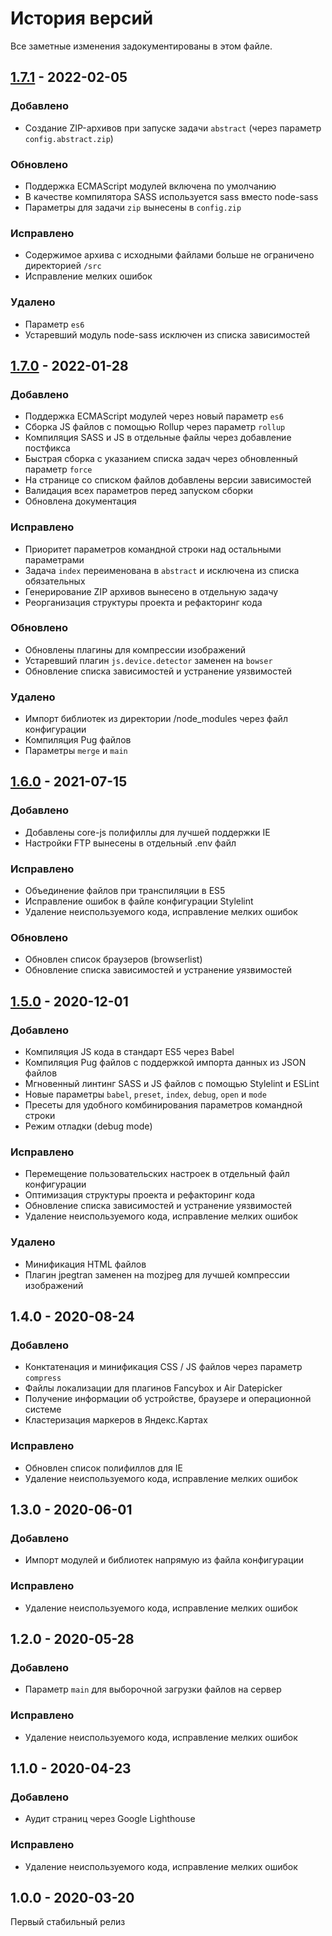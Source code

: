 # История версий

Все заметные изменения задокументированы в этом файле.

[1.7.1]: https://github.com/digikid/gulp-project/releases/tag/1.7.1

## [1.7.1] - 2022-02-05

### Добавлено
- Создание ZIP-архивов при запуске задачи `abstract` (через параметр `config.abstract.zip`)

### Обновлено
- Поддержка ECMAScript модулей включена по умолчанию
- В качестве компилятора SASS используется sass вместо node-sass
- Параметры для задачи `zip` вынесены в `config.zip`

### Исправлено
- Содержимое архива с исходными файлами больше не ограничено директорией `/src`
- Исправление мелких ошибок

### Удалено
- Параметр `es6`
- Устаревший модуль node-sass исключен из списка зависимостей

[1.7.0]: https://github.com/digikid/gulp-project/releases/tag/1.7.0

## [1.7.0] - 2022-01-28

### Добавлено
- Поддержка ECMAScript модулей через новый параметр `es6`
- Сборка JS файлов с помощью Rollup через параметр `rollup`
- Компиляция SASS и JS в отдельные файлы через добавление постфикса
- Быстрая сборка с указанием списка задач через обновленный параметр `force`
- На странице со списком файлов добавлены версии зависимостей
- Валидация всех параметров перед запуском сборки
- Обновлена документация

### Исправлено
- Приоритет параметров командной строки над остальными параметрами
- Задача `index` переименована в `abstract` и исключена из списка обязательных
- Генерирование ZIP архивов вынесено в отдельную задачу
- Реорганизация структуры проекта и рефакторинг кода

### Обновлено
- Обновлены плагины для компрессии изображений
- Устаревший плагин `js.device.detector` заменен на `bowser`
- Обновление списка зависимостей и устранение уязвимостей

### Удалено
- Импорт библиотек из директории /node_modules через файл конфигурации
- Компиляция Pug файлов
- Параметры `merge` и `main`

[1.6.0]: https://github.com/digikid/gulp-project/releases/tag/1.6.0

## [1.6.0] - 2021-07-15

### Добавлено
- Добавлены core-js полифиллы для лучшей поддержки IE
- Настройки FTP вынесены в отдельный .env файл

### Исправлено
- Объединение файлов при транспиляции в ES5
- Исправление ошибок в файле конфигурации Stylelint
- Удаление неиспользуемого кода, исправление мелких ошибок

### Обновлено
- Обновлен список браузеров (browserlist)
- Обновление списка зависимостей и устранение уязвимостей

[1.5.0]: https://github.com/digikid/gulp-project/releases/tag/1.5.0

## [1.5.0] - 2020-12-01

### Добавлено
- Компиляция JS кода в стандарт ES5 через Babel
- Компиляция Pug файлов c поддержкой импорта данных из JSON файлов
- Мгновенный линтинг SASS и JS файлов с помощью Stylelint и ESLint
- Новые параметры `babel`, `preset`, `index`, `debug`, `open` и `mode`
- Пресеты для удобного комбинирования параметров командной строки
- Режим отладки (debug mode)

### Исправлено
- Перемещение пользовательских настроек в отдельный файл конфигурации
- Оптимизация структуры проекта и рефакторинг кода
- Обновление списка зависимостей и устранение уязвимостей
- Удаление неиспользуемого кода, исправление мелких ошибок

### Удалено
- Минификация HTML файлов
- Плагин jpegtran заменен на mozjpeg для лучшей компрессии изображений

## 1.4.0 - 2020-08-24

### Добавлено
- Конктатенация и минификация CSS / JS файлов через параметр `compress`
- Файлы локализации для плагинов Fancybox и Air Datepicker
- Получение информации об устройстве, браузере и операционной системе
- Кластеризация маркеров в Яндекс.Картах

### Исправлено
- Обновлен список полифиллов для IE
- Удаление неиспользуемого кода, исправление мелких ошибок

## 1.3.0 - 2020-06-01

### Добавлено
- Импорт модулей и библиотек напрямую из файла конфигурации

### Исправлено
- Удаление неиспользуемого кода, исправление мелких ошибок

## 1.2.0 - 2020-05-28

### Добавлено
- Параметр `main` для выборочной загрузки файлов на сервер

### Исправлено
- Удаление неиспользуемого кода, исправление мелких ошибок

## 1.1.0 - 2020-04-23

### Добавлено
- Аудит страниц через Google Lighthouse

### Исправлено
- Удаление неиспользуемого кода, исправление мелких ошибок

## 1.0.0 - 2020-03-20
Первый стабильный релиз
